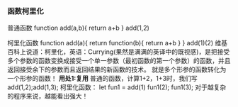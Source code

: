 <h3>函数柯里化</h3>

普通函数
function add(a,b){
  return a+b
}
add(1,2)

柯里化函数
function add(a){
  return function(b){
    return a+b
  }
}
add(1)(2)
维基百科上说道：柯里化，英语：Currying(果然是满满的英译中的既视感)，是把接受多个参数的函数变换成接受一个单一参数（最初函数的第一个参数）的函数，并且返回接受余下的参数而且返回结果的新函数的技术。
就是多个形参的函数转化为一个形参的函数！
<b>用处1:复用</b>
普通的函数，计算1+2，1+3时，我们写add(1,2);add(1,3);
柯里化函数：
let fun1 = add(1)
fun1(2);
fun1(3);
对于越复杂的程序来说，越能看出强大！
